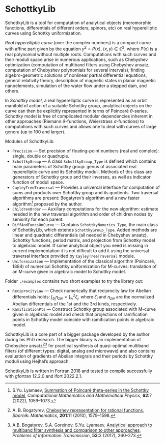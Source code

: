 # SchottkyLib

SchottkyLib is a tool for computation of analytical objects (meromorphic functions, differentials of different orders, spinors, etc) on real hyperelliptic curves using Schottky uniformization. 

*Real hyperelliptic curve* (over the complex numbers) is a compact curve with affine part given by the equation $y^2 = P(x),~(x,y)\in\mathbb{C}^2$, where $P(x)$ is a real polynomial without multiple roots. Computations with such curves and their moduli space arise in numerous applications, such as Chebyshev optimization (computation of multiband filters using Chebyshev ansatz, computation of Chebyshev polynomials for several intervals), finding algebro-geometric solutions of nonlinear partial differential equations, general relativity theory, description of magnetic states in planar magnetic nanoelements, simulation of the water flow under a stepped dam, and others. 

In *Schottky model*, a real hyperelliptic curve is represented as an orbit manifold of action of a suitable Schottky group, analytical objects on the curve can then be explicitly represented in terms of Poincaré $\theta$-series. Schottky model is free of complicated modular dependencies inherent in other approaches (Riemann $\theta$-functions, Weierstrass $\sigma$-functions) to computations with such curves and allows one to deal with curves of large genera (up to 100 and larger).

Modules of SchottkyLib:

- `Precision` — Set precision of floating-point numbers (real and complex): single, double or quadruple.
- `SchottkyGroup` — A class `SchottkyGroup_Type` is defined which contains main parameters of Schottky group: genus of associated real hyperelliptic curve and its Schottky moduli. Methods of this class are generators of Schottky group and their inverses, as well as indicator function of moduli space.
- `CayleyTreeTraversal` — Provides a universal interface for computation of sums and products over Schottky group and its quotients. Two traversal algorithms are present: Bogatyrev’s algorithm and a new faster algorithm[^2] proposed by the author.
- `ChildrenOrder` — Auxiliary computations for the new algorithm: estimate needed in the new traversal algorithm and order of children nodes by seniority for each parent.
- `DiffAndFuncsOnCurve` — Contains `SchottkyNumerics_Type`, the main class of SchottkyLib, which extends `SchottkyGroup_Type`. Added methods are linear and quadratic differentials (all needed in Chebyshev ansatz), Schottky functions, period matrix, and projection from Schottky model to algebraic model. If some analytical object you need is missing in current implementation it is not difficult to add it using the universal traversal interface provided by `CayleyTreeTraversal` module.
- `Uniformization` — Implementation of the classical algorithm (Poincaré, 1884) of numerical Schottky uniformization for M-curves: translation of an M-curve given in algebraic model to Schottky model.

Folder `./examples` contains two short examples to try the library out:

- `ReciprocityLaw` — Check numerically that reciprocity law for Abelian differentials holds: $\int_{b_j}\eta_{zw}=\int_w^z\zeta_j$, where $\zeta_j$ and $\eta_{zw}$ are the normalized Abelian differentials of the 1st and the 3rd kinds, respectively.
- `RamificationPts` — Construct Schottky group associated with M-curve given in algebraic model and check that projections of ramification points in Schottky model coincide with ramification points in algebraic model.

SchottkyLib is a core part of a bigger package developed by the author during his PhD research. The bigger library is an implementation of Chebyshev ansatz[^4][^5] for practical synthesis of quasi-optimal multiband filters (of different types: digital, analog and microwave) and also contains evaluation of gradients of Abelian integrals and their periods by Schottky moduli using Hejhal’s approach. 

SchottkyLib is written in Fortran 2018 and tested to compile successfully with gfortran 12.2.0 and ifort 2022.2.1. 

[^2]: S.Yu. Lyamaev, [Summation of Poincaré theta-series in the Schottky model](https://link.springer.com/article/10.1134/S0965542522070053), *Computational Mathematics and Mathematical Physics,* **62**:7 (2022), 1059–1073.

[^4]: A. B. Bogatyrev, [Chebyshev representation for rational functions](https://doi.org/10.1070/SM2010v201n11ABEH004123), *Sbornik: Mathematics*, **201**:11 (2010), 1579–1598.

[^5]: A.B. Bogatyrev, S.A. Goreinov, S.Yu. Lyamaev, [Analytical approach to multiband filter synthesis and comparison to other approaches](https://link.springer.com/article/10.1134/S0032946017030073), *Problems of Information Transmission*, **53**:3 (2017), 260–273.